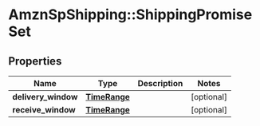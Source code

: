 # AmznSpShipping::ShippingPromiseSet

## Properties
Name | Type | Description | Notes
------------ | ------------- | ------------- | -------------
**delivery_window** | [**TimeRange**](TimeRange.md) |  | [optional] 
**receive_window** | [**TimeRange**](TimeRange.md) |  | [optional] 

